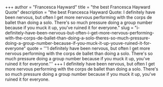 +++
author = "Francesca Hayward"
title = "the best Francesca Hayward Quote"
description = "the best Francesca Hayward Quote: I definitely have been nervous, but often I get more nervous performing with the corps de ballet than doing a solo. There's so much pressure doing a group number because if you muck it up, you've ruined it for everyone."
slug = "i-definitely-have-been-nervous-but-often-i-get-more-nervous-performing-with-the-corps-de-ballet-than-doing-a-solo-theres-so-much-pressure-doing-a-group-number-because-if-you-muck-it-up-youve-ruined-it-for-everyone"
quote = '''I definitely have been nervous, but often I get more nervous performing with the corps de ballet than doing a solo. There's so much pressure doing a group number because if you muck it up, you've ruined it for everyone.'''
+++
I definitely have been nervous, but often I get more nervous performing with the corps de ballet than doing a solo. There's so much pressure doing a group number because if you muck it up, you've ruined it for everyone.
